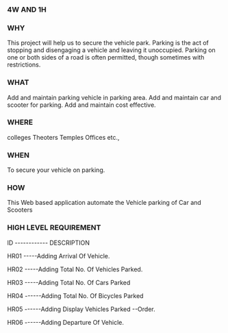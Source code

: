 ### 4W AND 1H

### WHY

This project will help us to secure the vehicle park.
Parking is the act of stopping and disengaging a vehicle and leaving it unoccupied.
Parking on one or both sides of a road is often permitted, though sometimes with restrictions.

### WHAT

Add and maintain parking vehicle in parking area.
Add and maintain car and scooter for parking.
Add and maintain cost effective.

### WHERE

colleges
Theoters
Temples
Offices etc.,

### WHEN

To secure your vehicle on parking.

### HOW

This Web based application automate the Vehicle parking of Car and Scooters


### HIGH LEVEL REQUIREMENT

ID ------------ DESCRIPTION

HR01 -----Adding Arrival Of Vehicle.

HR02 -----Adding Total No. Of Vehicles Parked.

HR03 -----Adding Total No. Of Cars Parked

HR04 ------Adding Total No. Of Bicycles Parked

HR05 ------Adding Display Vehicles Parked --Order.

HR06 ------Adding Departure Of Vehicle.
